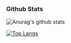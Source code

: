 ### Github Stats ###
![Anurag's github stats](https://github-readme-stats.vercel.app/api?username=GoatHead&count_private=true&show_icons=true&theme=material-palenight)

[![Top Langs](https://github-readme-stats.vercel.app/api/top-langs/?username=GoatHead&langs_count=10&hide=css,html&theme=material-palenight)](https://github.com/anuraghazra/github-readme-stats)
